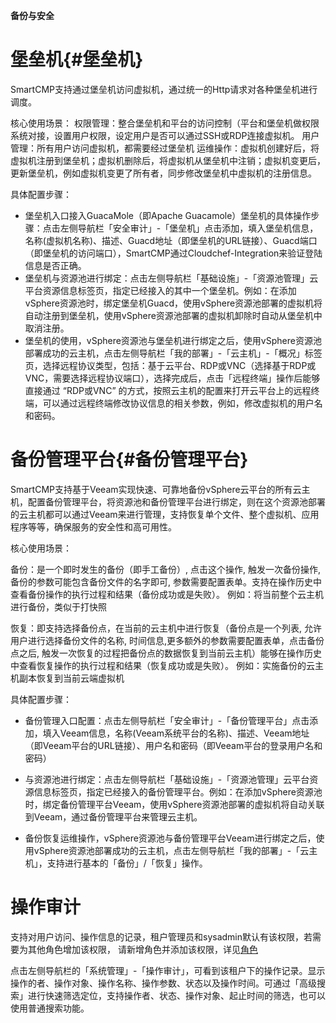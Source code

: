 



**备份与安全**

# 堡垒机{#堡垒机}

SmartCMP支持通过堡垒机访问虚拟机，通过统一的Http请求对各种堡垒机进行调度。

核心使用场景：
权限管理：整合堡垒机和平台的访问控制（平台和堡垒机做权限系统对接，设置用户权限，设定用户是否可以通过SSH或RDP连接虚拟机。
用户管理：所有用户访问虚拟机，都需要经过堡垒机
运维操作：虚拟机创建好后，将虚拟机注册到堡垒机；虚拟机删除后，将虚拟机从堡垒机中注销；虚拟机变更后，更新堡垒机，例如虚拟机变更了所有者，同步修改堡垒机中虚拟机的注册信息。

具体配置步骤：
+ 堡垒机入口接入GuacaMole（即Apache Guacamole）堡垒机的具体操作步骤：点击左侧导航栏「安全审计」-「堡垒机」点击添加，填入堡垒机信息，名称(虚拟机名称)、描述、Guacd地址（即堡垒机的URL链接）、Guacd端口（即堡垒机的访问端口），SmartCMP通过Cloudchef-Integration来验证登陆信息是否正确。
+ 堡垒机与资源池进行绑定：点击左侧导航栏「基础设施」-「资源池管理」云平台资源信息标签页，指定已经接入的其中一个堡垒机。例如：在添加vSphere资源池时，绑定堡垒机Guacd，使用vSphere资源池部署的虚拟机将自动注册到堡垒机，使用vSphere资源池部署的虚拟机卸除时自动从堡垒机中取消注册。
+ 堡垒机的使用，vSphere资源池与堡垒机进行绑定之后，使用vSphere资源池部署成功的云主机，点击左侧导航栏「我的部署」-「云主机」-「概况」标签页，选择远程协议类型，包括：基于云平台、RDP或VNC（选择基于RDP或VNC，需要选择远程协议端口），选择完成后，点击「远程终端」操作后能够直接通过 “RDP或VNC” 的方式，按照云主机的配置来打开云平台上的远程终端，可以通过远程终端修改协议信息的相关参数，例如，修改虚拟机的用户名和密码。 


# 备份管理平台{#备份管理平台}

SmartCMP支持基于Veeam实现快速、可靠地备份vSphere云平台的所有云主机，配置备份管理平台，将资源池和备份管理平台进行绑定，则在这个资源池部署的云主机都可以通过Veeam来进行管理，支持恢复单个文件、整个虚拟机、应用程序等等，确保服务的安全性和高可用性。

核心使用场景：

备份：是一个即时发生的备份（即手工备份）, 点击这个操作, 触发一次备份操作, 备份的参数可能包含备份文件的名字即可, 参数需要配置表单。支持在操作历史中查看备份操作的执行过程和结果（备份成功或是失败）。
例如：将当前整个云主机进行备份，类似于打快照


恢复：即支持选择备份点，在当前的云主机中进行恢复（备份点是一个列表, 允许用户进行选择备份文件的名称, 时间信息,更多额外的参数需要配置表单，点击备份点之后, 触发一次恢复的过程把备份点的数据恢复到当前云主机）能够在操作历史中查看恢复操作的执行过程和结果（恢复成功或是失败）。
例如：实施备份的云主机副本恢复到当前云端虚拟机

具体配置步骤：

+ 备份管理入口配置：点击左侧导航栏「安全审计」-「备份管理平台」点击添加，填入Veeam信息，名称(Veeam系统平台的名称)、描述、Veeam地址（即Veeam平台的URL链接）、用户名和密码（即Veeam平台的登录用户名和密码）

+ 与资源池进行绑定：点击左侧导航栏「基础设施」-「资源池管理」云平台资源信息标签页，指定已经接入的备份管理平台。例如：在添加vSphere资源池时，绑定备份管理平台Veeam，使用vSphere资源池部署的虚拟机将自动关联到Veeam，通过备份管理平台来管理云主机。

+ 备份恢复运维操作，vSphere资源池与备份管理平台Veeam进行绑定之后，使用vSphere资源池部署成功的云主机，点击左侧导航栏「我的部署」-「云主机」，支持进行基本的「备份」/「恢复」操作。


# 操作审计


支持对用户访问、操作信息的记录，租户管理员和sysadmin默认有该权限，若需要为其他角色增加该权限，
请新增角色并添加该权限，详见[角色](https://cloudchef.github.io/doc/AdminDoc/04组织架构管理/角色.html)

点击左侧导航栏的「系统管理」-「操作审计」，可看到该租户下的操作记录。显示操作的者、操作对象、操作名称、操作参数、状态以及操作时间。可通过「高级搜索」进行快速筛选定位，支持操作者、状态、操作对象、起止时间的筛选，也可以使用普通搜索功能。
